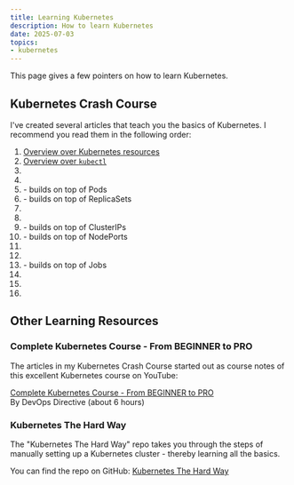 ```yaml
---
title: Learning Kubernetes
description: How to learn Kubernetes
date: 2025-07-03
topics:
- kubernetes
---
```


This page gives a few pointers on how to learn Kubernetes.

## Kubernetes Crash Course

I've created several articles that teach you the basics of Kubernetes. I recommend you read them in the following order:

1. [Overview over Kubernetes resources](resources/overview.md)
1. [Overview over `kubectl`](kubectl.md)
1. [](resources/namespaces.md)
1. [](resources/pods.md)
1. [](resources/replica-sets.md) - builds on top of Pods
1. [](resources/deployments.md) - builds on top of ReplicaSets
1. [](resources/services.md)
1. [](resources/services-clusterip.md)
1. [](resources/services-nodeport.md) - builds on top of ClusterIPs
1. [](resources/services-loadbalancer.md) - builds on top of NodePorts
1. [](resources/external-services.md)
1. [](resources/jobs.md)
1. [](resources/cronjobs.md) - builds on top of Jobs
1. [](taints.md)
1. [](resources/daemonsets.md)
1. [](resources/configmaps.md)

## Other Learning Resources

### Complete Kubernetes Course - From BEGINNER to PRO

The articles in my Kubernetes Crash Course started out as course notes of this excellent Kubernetes course on YouTube:

[Complete Kubernetes Course - From BEGINNER to PRO](https://www.youtube.com/watch?v=2T86xAtR6Fo) \
By DevOps Directive (about 6 hours)

### Kubernetes The Hard Way

The "Kubernetes The Hard Way" repo takes you through the steps of manually setting up a Kubernetes cluster - thereby learning all the basics.

You can find the repo on GitHub: [Kubernetes The Hard Way](https://github.com/kelseyhightower/kubernetes-the-hard-way)
